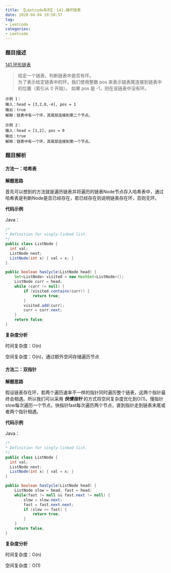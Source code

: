 ```yaml
---
title: 【Leetcode系列】：141.循环链表
date: 2020-04-04 19:50:57
tag:
- Leetcode
categories:
- Leetcode
---
```

### 题目描述
[141.环形链表](https://leetcode-cn.com/problems/linked-list-cycle/)
> 给定一个链表，判断链表中是否有环。  
> 为了表示给定链表中的环，我们使用整数 pos 来表示链表尾连接到链表中的位置（索引从 0 开始）。 如果 pos 是 -1，则在该链表中没有环。

```
示例 1：
输入：head = [3,2,0,-4], pos = 1  
输出：true
解释：链表中有一个环，其尾部连接到第二个节点。

示例 2：
输入：head = [1,2], pos = 0
输出：true
解释：链表中有一个环，其尾部连接到第一个节点。
```

### 题目解析

#### 方法一：哈希表

**解题思路**

首先可以想到的方法就是遍历链表并将遍历的链表Node节点存入哈希表中，通过哈希表是判断Node是否已经存在，若已经存在则说明链表存在环，否则无环。

**代码示例**

Java：
```java
/* 
* Definition for singly-linked list.
*/
public class ListNode {
  int val;
  ListNode next;
  ListNode(int x) { val = x; }
}

public boolean hasCycle(ListNode head) {
    Set<ListNode> visited = new HashSet<ListNode>();
    ListNode curr = head;
    while (curr != null) {
        if (visited.contains(curr)) {
            return true;
        } 
        visited.add(curr);
        curr = curr.next;
    }
    return false;
}
```

**复杂度分析**

时间复杂度：O(n)

空间复杂度：O(n)，通过额外空间存储遍历节点

#### 方法二：双指针

**解题思路**

假设链表存在环，若两个遍历速率不一样的指针同时遍历整个链表，这两个指针最终会相遇。所以我们可以采用 ***快慢指针*** 的方式将空间复杂度优化到O(1)。慢指针slow每次遍历一个节点，快指针fast每次遍历两个节点，直到指针走到链表末尾或者两个指针相遇。

**代码示例**

Java：
```java
/* 
* Definition for singly-linked list.
*/
public class ListNode {
  int val;
  ListNode next;
  ListNode(int x) { val = x; }
}

public boolean hasCycle(ListNode head) {
    ListNode slow = head, fast = head;
    while(fast != null && fast.next != null) {
        slow = slow.next;
        fast = fast.next.next;
        if (slow == fast) {
            return true;
        }
    }
    return false;
}
```

**复杂度分析**

时间复杂度：O(n)

空间复杂度：O(1)
